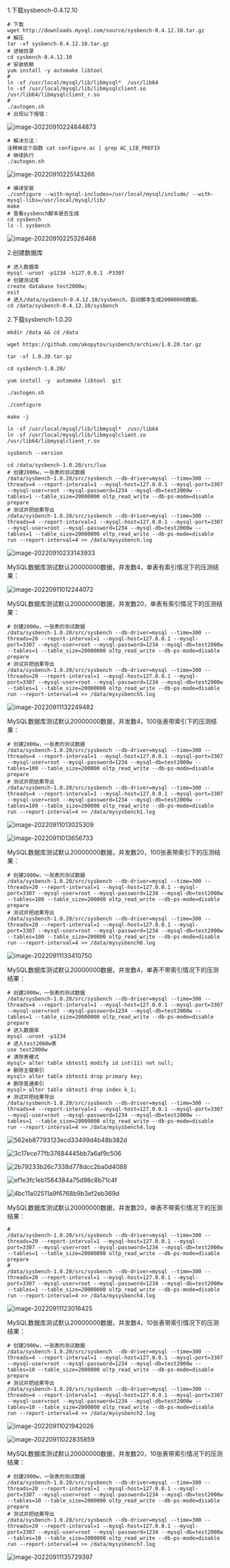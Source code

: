 



1.下载sysbench-0.4.12.10

```shell
# 下载
wget http://downloads.mysql.com/source/sysbench-0.4.12.10.tar.gz
# 解压
tar -xf sysbench-0.4.12.10.tar.gz
# 进根目录
cd sysbench-0.4.12.10
# 安装依赖
yum install -y automake libtool
#
ln -sf /usr/local/mysql/lib/libmysql*  /usr/lib64
ln -sf /usr/local/mysql/lib/libmysqlclient.so  /usr/lib64/libmysqlclient_r.so
# 
./autogen.sh
# 出现以下报错：
```

![image-20220910224844873](https://typora-1312877226.cos.ap-guangzhou.myqcloud.com/%E4%BD%9C%E4%B8%9A/image-20220910224844873.png)

```shell
# 解决方法：
注释掉这个函数 cat configure.ac | grep AC_LIB_PREFIX
# 继续执行
./autogen.sh
```

![image-20220910225143266](https://typora-1312877226.cos.ap-guangzhou.myqcloud.com/%E4%BD%9C%E4%B8%9A/image-20220910225143266.png)

```shell
# 编译安装
./configure --with-mysql-includes=/usr/local/mysql/include/ --with-mysql-libs=/usr/local/mysql/lib/
make 
# 查看sysbench脚本是否生成
cd sysbench
ls -l sysbench
```

![image-20220910225326468](https://typora-1312877226.cos.ap-guangzhou.myqcloud.com/%E4%BD%9C%E4%B8%9A/image-20220910225326468.png)

2.创建数据库

```shell
# 进入数据库
mysql -uroot -p1234 -h127.0.0.1 -P3307
# 创建测试库
create database test2000w;
exit
# 进入/data/sysbench-0.4.12.10/sysbench，启动脚本生成20000000数据。
cd /data/sysbench-0.4.12.10/sysbench
```

2.下载sysbench-1.0.20

```shell
mkdir /data && cd /data

wget https://github.com/akopytov/sysbench/archive/1.0.20.tar.gz

tar -xf 1.0.20.tar.gz

cd sysbench-1.0.20/

yum install -y  automake libtool  git

./autogen.sh

./configure

make -j

ln -sf /usr/local/mysql/lib/libmysql*  /usr/lib64
ln -sf /usr/local/mysql/lib/libmysqlclient.so  /usr/lib64/libmysqlclient_r.so

sysbench --version

cd /data/sysbench-1.0.20/src/lua
# 创建2000w，一张表的测试数据
/data/sysbench-1.0.20/src/sysbench --db-driver=mysql --time=300 --threads=4 --report-interval=1 --mysql-host=127.0.0.1 --mysql-port=3307 --mysql-user=root --mysql-password=1234 --mysql-db=test2000w --tables=1 --table_size=20000000 oltp_read_write --db-ps-mode=disable prepare
# 测试并把结果导出
/data/sysbench-1.0.20/src/sysbench --db-driver=mysql --time=300 --threads=4 --report-interval=1 --mysql-host=127.0.0.1 --mysql-port=3307 --mysql-user=root --mysql-password=1234 --mysql-db=test2000w --tables=1 --table_size=20000000 oltp_read_write --db-ps-mode=disable run --report-interval=4 >> /data/mysysbench.log
```

![image-20220910233143933](https://typora-1312877226.cos.ap-guangzhou.myqcloud.com/%E4%BD%9C%E4%B8%9A/image-20220910233143933.png)

MySQL数据库测试默认20000000数据，并发数4，单表有索引情况下的压测结果：

![image-20220911012244072](https://typora-1312877226.cos.ap-guangzhou.myqcloud.com/%E4%BD%9C%E4%B8%9A/image-20220911012244072.png)

MySQL数据库测试默认20000000数据，并发数20，单表有索引情况下的压测结果：

```shell
# 创建2000w，一张表的测试数据
/data/sysbench-1.0.20/src/sysbench --db-driver=mysql --time=300 --threads=20 --report-interval=1 --mysql-host=127.0.0.1 --mysql-port=3307 --mysql-user=root --mysql-password=1234 --mysql-db=test2000w --tables=1 --table_size=20000000 oltp_read_write --db-ps-mode=disable prepare
# 测试并把结果导出
/data/sysbench-1.0.20/src/sysbench --db-driver=mysql --time=300 --threads=20 --report-interval=1 --mysql-host=127.0.0.1 --mysql-port=3307 --mysql-user=root --mysql-password=1234 --mysql-db=test2000w --tables=1 --table_size=20000000 oltp_read_write --db-ps-mode=disable run --report-interval=4 >> /data/mysysbench5.log
```

![image-20220911132249482](https://typora-1312877226.cos.ap-guangzhou.myqcloud.com/%E4%BD%9C%E4%B8%9A/image-20220911132249482.png)

MySQL数据库测试默认20000000数据，并发数4，100张表带索引下的压测结果：

```shell
# 创建2000w，一张表的测试数据
/data/sysbench-1.0.20/src/sysbench --db-driver=mysql --time=300 --threads=4 --report-interval=1 --mysql-host=127.0.0.1 --mysql-port=3307 --mysql-user=root --mysql-password=1234 --mysql-db=test2000w --tables=100 --table_size=200000 oltp_read_write --db-ps-mode=disable prepare
# 测试并把结果导出
/data/sysbench-1.0.20/src/sysbench --db-driver=mysql --time=300 --threads=4 --report-interval=1 --mysql-host=127.0.0.1 --mysql-port=3307 --mysql-user=root --mysql-password=1234 --mysql-db=test2000w --tables=100 --table_size=200000 oltp_read_write --db-ps-mode=disable run --report-interval=4 >> /data/mysysbench1.log
```

![image-20220911013025309](https://typora-1312877226.cos.ap-guangzhou.myqcloud.com/%E4%BD%9C%E4%B8%9A/image-20220911013025309.png)

![image-20220911013656733](https://typora-1312877226.cos.ap-guangzhou.myqcloud.com/%E4%BD%9C%E4%B8%9A/image-20220911013656733.png)

MySQL数据库测试默认20000000数据，并发数20，100张表带索引下的压测结果：

```shell
# 创建2000w，一张表的测试数据
/data/sysbench-1.0.20/src/sysbench --db-driver=mysql --time=300 --threads=20 --report-interval=1 --mysql-host=127.0.0.1 --mysql-port=3307 --mysql-user=root --mysql-password=1234 --mysql-db=test2000w --tables=100 --table_size=200000 oltp_read_write --db-ps-mode=disable prepare
# 测试并把结果导出
/data/sysbench-1.0.20/src/sysbench --db-driver=mysql --time=300 --threads=20 --report-interval=1 --mysql-host=127.0.0.1 --mysql-port=3307 --mysql-user=root --mysql-password=1234 --mysql-db=test2000w --tables=100 --table_size=200000 oltp_read_write --db-ps-mode=disable run --report-interval=4 >> /data/mysysbench6.log
```

![image-20220911133410750](https://typora-1312877226.cos.ap-guangzhou.myqcloud.com/%E4%BD%9C%E4%B8%9A/image-20220911133410750.png)

MySQL数据库测试默认20000000数据，并发数4，单表不带索引情况下的压测结果：

```shell
# 创建2000w，一张表的测试数据
/data/sysbench-1.0.20/src/sysbench --db-driver=mysql --time=300 --threads=4 --report-interval=1 --mysql-host=127.0.0.1 --mysql-port=3307 --mysql-user=root --mysql-password=1234 --mysql-db=test2000w --tables=1 --table_size=20000000 oltp_read_write --db-ps-mode=disable prepare
# 进入数据库
mysql -uroot -p1234
# 进入test2000w表
use test2000w
# 清除表模式
mysql> alter table sbtest1 modify id int(11) not null;
# 删除主键索引
mysql> alter table sbtest1 drop primary key;
# 删除普通索引
mysql> alter table sbtest1 drop index k_1;
# 测试并把结果导出
/data/sysbench-1.0.20/src/sysbench --db-driver=mysql --time=300 --threads=4 --report-interval=1 --mysql-host=127.0.0.1 --mysql-port=3307 --mysql-user=root --mysql-password=1234 --mysql-db=test2000w --tables=1 --table_size=20000000 oltp_read_write --db-ps-mode=disable run --report-interval=4 >> /data/mysysbench4.log
```

![562eb87793123ecd33499d4b48b382d](https://typora-1312877226.cos.ap-guangzhou.myqcloud.com/%E4%BD%9C%E4%B8%9A/562eb87793123ecd33499d4b48b382d.jpg)

![3c17ece77fb37684445bb7a6af9c506](https://typora-1312877226.cos.ap-guangzhou.myqcloud.com/%E4%BD%9C%E4%B8%9A/3c17ece77fb37684445bb7a6af9c506.jpg)

![2b79233b26c7338d778dcc2ba0d4088](https://typora-1312877226.cos.ap-guangzhou.myqcloud.com/%E4%BD%9C%E4%B8%9A/2b79233b26c7338d778dcc2ba0d4088.jpg)

![ef1e3fc1eb1584384a75d98c8b71c4f](https://typora-1312877226.cos.ap-guangzhou.myqcloud.com/%E4%BD%9C%E4%B8%9A/ef1e3fc1eb1584384a75d98c8b71c4f.jpg)

![4bc11a02511a9f6768b9b3ef2eb369d](https://typora-1312877226.cos.ap-guangzhou.myqcloud.com/%E4%BD%9C%E4%B8%9A/4bc11a02511a9f6768b9b3ef2eb369d.jpg)

MySQL数据库测试默认20000000数据，并发数20，单表不带索引情况下的压测结果：

```shell
# 
/data/sysbench-1.0.20/src/sysbench --db-driver=mysql --time=300 --threads=20 --report-interval=1 --mysql-host=127.0.0.1 --mysql-port=3307 --mysql-user=root --mysql-password=1234 --mysql-db=test2000w --tables=1 --table_size=20000000 oltp_read_write --db-ps-mode=disable prepare
# 
/data/sysbench-1.0.20/src/sysbench --db-driver=mysql --time=300 --threads=20 --report-interval=1 --mysql-host=127.0.0.1 --mysql-port=3307 --mysql-user=root --mysql-password=1234 --mysql-db=test2000w --tables=1 --table_size=20000000 oltp_read_write --db-ps-mode=disable run --report-interval=4 >> /data/mysysbench4.log
```

![image-20220911123016425](https://typora-1312877226.cos.ap-guangzhou.myqcloud.com/%E4%BD%9C%E4%B8%9A/image-20220911123016425.png)

MySQL数据库测试默认20000000数据，并发数4，10张表带索引情况下的压测结果：

```shell
# 创建2000w，一张表的测试数据
/data/sysbench-1.0.20/src/sysbench --db-driver=mysql --time=300 --threads=4 --report-interval=1 --mysql-host=127.0.0.1 --mysql-port=3307 --mysql-user=root --mysql-password=1234 --mysql-db=test2000w --tables=10 --table_size=2000000 oltp_read_write --db-ps-mode=disable prepare
# 测试并把结果导出
/data/sysbench-1.0.20/src/sysbench --db-driver=mysql --time=300 --threads=4 --report-interval=1 --mysql-host=127.0.0.1 --mysql-port=3307 --mysql-user=root --mysql-password=1234 --mysql-db=test2000w --tables=10 --table_size=2000000 oltp_read_write --db-ps-mode=disable run --report-interval=4 >> /data/mysysbench2.log
```

![image-20220911021942026](https://typora-1312877226.cos.ap-guangzhou.myqcloud.com/%E4%BD%9C%E4%B8%9A/image-20220911021942026.png)

![image-20220911022835859](https://typora-1312877226.cos.ap-guangzhou.myqcloud.com/%E4%BD%9C%E4%B8%9A/image-20220911022835859.png)

MySQL数据库测试默认20000000数据，并发数20，10张表带索引情况下的压测结果：

```shell
# 创建2000w，一张表的测试数据
/data/sysbench-1.0.20/src/sysbench --db-driver=mysql --time=300 --threads=20 --report-interval=1 --mysql-host=127.0.0.1 --mysql-port=3307 --mysql-user=root --mysql-password=1234 --mysql-db=test2000w --tables=10 --table_size=2000000 oltp_read_write --db-ps-mode=disable prepare
# 测试并把结果导出
/data/sysbench-1.0.20/src/sysbench --db-driver=mysql --time=300 --threads=20 --report-interval=1 --mysql-host=127.0.0.1 --mysql-port=3307 --mysql-user=root --mysql-password=1234 --mysql-db=test2000w --tables=10 --table_size=2000000 oltp_read_write --db-ps-mode=disable run --report-interval=4 >> /data/mysysbench7.log
```

![image-20220911135729397](https://typora-1312877226.cos.ap-guangzhou.myqcloud.com/%E4%BD%9C%E4%B8%9A/image-20220911135729397.png)